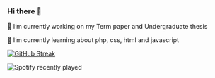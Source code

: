 ### Hi there 👋
🔭 I’m currently working on my Term paper and Undergraduate thesis

🌱 I’m currently learning about php, css, html and javascript

[![GitHub Streak](http://github-readme-streak-stats.herokuapp.com?user=oliveiraanaluisa&theme=tokyonight&hide_border=true&date_format=j%20M%5B%20Y%5D)](https://git.io/streak-stats)

![Spotify recently played](https://spotify-recently-played-readme.vercel.app/api?user=analuhschreave&unique=true)
<!--
**oliveiraanaluisa/oliveiraanaluisa** is a ✨ _special_ ✨ repository because its `README.md` (this file) appears on your GitHub profile.

Here are some ideas to get you started:

- 
- 
- 👯 I’m looking to collaborate on ...
- 🤔 I’m looking for help with ...
- 💬 Ask me about ...
- 📫 How to reach me: ...
- 😄 Pronouns: ...
- ⚡ Fun fact: ...
-->
